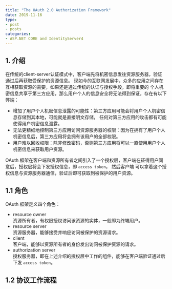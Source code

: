 ```yaml
---
title: "The OAuth 2.0 Authorization Framework"
date: 2019-11-16
type:
- post
- posts
categories:
- ASP.NET CORE and IdentityServer4
---
```


## 1. 介绍

在传统的client-server认证模式中，客户端先将机密信息发往资源服务器，验证通过后再获取受保护的资源信息。
现如今的互联网发展中，众多的应用之间存在互相获取资源的需要，如果还是通过传统的认证与授权手段，即将重要的
个人机密信息共享于第三方应用，那么用户个人的信息安全将无法得到保证，存在有以下弊端：

- 增加了用户个人机密信息泄露的可能性：第三方应用可能会将用户个人机密信息存储到其本地，可能就是直接明文存储，
  任何对第三方应用的攻击都有可能使得用户机密信息泄露。
- 无法更精细地控制第三方应用访问资源服务器的权限：因为在拥有了用户个人机密信息后，第三方应用将会拥有该用户的全部权限。
- 用户难以回收权限：除非修改密码，否则第三方应用将可以一直使用用户个人机密信息来获取用户资源。

OAuth 框架在客户端和资源所有者之间引入了一个授权层，客户端在征得用户同意后，授权层将会下发授权信息，即 `access token`， 然后客户端
可以拿着这个授权信息与资源服务器通信，验证后即可获取到被保护的用户资源。

## 1.1 角色

OAuth 框架定义四个角色：

- resource owner  
  资源所有者，有权限授权访问该资源的实体，一般即为终端用户。
- resource server  
  资源服务器，能够接受并响应访问被保护的资源请求。
- client  
  客户端，能够以资源所有者的身份发出访问被保护资源的请求。
- authorization server  
  授权服务器，即在上述介绍的授权层中工作的组件，能够在客户端验证通过后下发 `access token`。

## 1.2 协议工作流程

